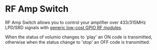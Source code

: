 # RF Amp Switch
RF Amp Switch allows you to control your amplifier over 433/315MHz LPD/SRD signals with [generic low-cost GPIO RF modules](https://pypi.org/project/rpi-rf/).

When the status of volumio changes to 'play' an ON code is transmitted, otherwise when the status change to 'stop' an OFF code is transmitted.
